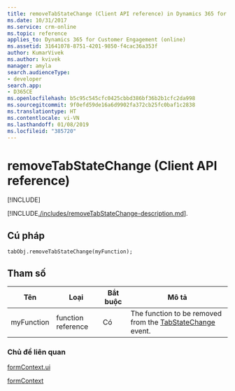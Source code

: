 ```yaml
---
title: removeTabStateChange (Client API reference) in Dynamics 365 for Customer Engagement| MicrosoftDocs
ms.date: 10/31/2017
ms.service: crm-online
ms.topic: reference
applies_to: Dynamics 365 for Customer Engagement (online)
ms.assetid: 31641078-8751-4201-9850-f4cac36a353f
author: KumarVivek
ms.author: kvivek
manager: amyla
search.audienceType:
- developer
search.app:
- D365CE
ms.openlocfilehash: b5c95c545cfc0425cbbd386bf36b2b1cfc2da998
ms.sourcegitcommit: 9f0efd59de16a6d9902fa372cb25fc0baf1c2838
ms.translationtype: HT
ms.contentlocale: vi-VN
ms.lasthandoff: 01/08/2019
ms.locfileid: "385720"
---
```

# <a name="removetabstatechange-client-api-reference"></a>removeTabStateChange (Client API reference)

[!INCLUDE[](../../../../includes/cc_applies_to_update_9_0_0.md)]

[!INCLUDE[./includes/removeTabStateChange-description.md](./includes/removeTabStateChange-description.md)].

## <a name="syntax"></a>Cú pháp

`tabObj.removeTabStateChange(myFunction);` 

## <a name="parameter"></a>Tham số

|Tên|Loại|Bắt buộc|Mô tả|
|--|--|--|--|
|myFunction|function reference|Có|The function to be removed from the [TabStateChange](../events/tabstatechange.md) event.|

### <a name="related-topics"></a>Chủ đề liên quan

[formContext.ui](../formContext-ui.md)

[formContext](../../clientapi-form-context.md) 


